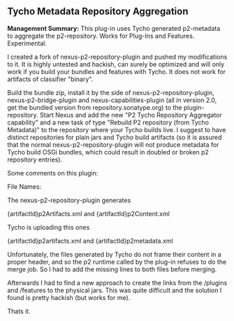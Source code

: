 Tycho Metadata Repository Aggregation
-------------------------------------

<b> Management Summary:</b> This plug-in uses Tycho generated p2-metadata to aggregate the p2-repository. Works for Plug-Ins and Features. Experimental.

I created a fork of nexus-p2-repository-plugin and pushed my modifications to it. It is highly untested and hackish, can surely be optimized and will only work if you build your bundles and features with Tycho. It does not work for artifacts of classifier "binary". 

Build the bundle zip, install it by the side of nexus-p2-repository-plugin, nexus-p2-bridge-plugin and nexus-capabilities-plugin (all in version 2.0, get the bundled version from repository.sonatype.org) to the plugin-repository. Start Nexus and add the new "P2 Tycho Repository Aggregator capability" and a new task of type "Rebuild P2 repository (from Tycho Metadata)" to the repository where your Tycho builds live. I suggest to have distinct repositories for plain jars and Tycho build artifacts (so it is assured that the normal nexus-p2-repository-plugin will not produce metadata for Tycho build OSGi bundles, which could result in doubled or broken p2 repository entries).    


Some comments on this plugin:

File Names: 

The nexus-p2-repository-plugin generates

{artifactId}p2Artifacts.xml and {artifactId}p2Content.xml

Tycho is uploading this ones

{artifactId}p2artifacts.xml and {artifactId}p2metadata.xml

Unfortunately, the files generated by Tycho do not frame their content in a proper <repository> header, and so the p2 runtime called by the plug-in refuses to do the merge job. So I had to add the missing lines to both files before merging.

Afterwards I had to find a new approach to create the links from the /plugins and /features to the physical jars. This was quite difficult and the solution I found is pretty hackish (but works for me). 

Thats it. 